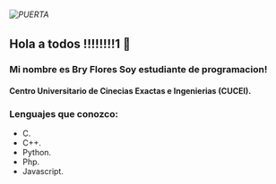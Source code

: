 
 ###### ![PUERTA](https://github.com/user-attachments/assets/ba60af49-b91b-4537-b002-b8594cd0fb0f)

 ## Hola a todos !!!!!!!!1 👋

<!--
**FloresBry/FloresBry** is a ✨ _special_ ✨ repository because its `README.md` (this file) appears on your GitHub profile.

Here are some ideas to get you started:

- 🔭 I’m currently working on ...
- 🌱 I’m currently learning ...
- 👯 I’m looking to collaborate on ...
- 🤔 I’m looking for help with ...
- 💬 Ask me about ...
- 📫 How to reach me: ...
- 😄 Pronouns: ...
- ⚡ Fun fact: ...
-->
### Mi nombre es Bry Flores Soy estudiante de programacion!
#### Centro Universitario de Cinecias Exactas e Ingenierias (CUCEI).

### Lenguajes que conozco:

- C.
- C++.
- Python.
- Php.
- Javascript.



